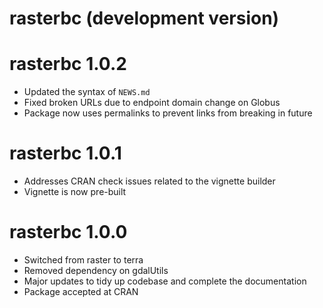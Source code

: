 # rasterbc (development version)

# rasterbc 1.0.2

* Updated the syntax of `NEWS.md`
* Fixed broken URLs due to endpoint domain change on Globus
* Package now uses permalinks to prevent links from breaking in future 

# rasterbc 1.0.1

* Addresses CRAN check issues related to the vignette builder
* Vignette is now pre-built

# rasterbc 1.0.0

* Switched from raster to terra
* Removed dependency on gdalUtils
* Major updates to tidy up codebase and complete the documentation
* Package accepted at CRAN

